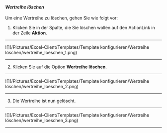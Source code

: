 #### *Wertreihe löschen*  

Um eine Wertreihe zu löschen, gehen Sie wie folgt vor:

1) Klicken Sie in der Spalte, die Sie löschen wollen auf den ActionLink in der Zeile **Aktion**.  


---
![](/Pictures/Excel-Client/Templates/Template konfigurieren/Wertreihe löschen/wertreihe_loeschen_1.png)

---

2) Klicken Sie auf die Option **Wertreihe löschen**.  

---
![](/Pictures/Excel-Client/Templates/Template konfigurieren/Wertreihe löschen/wertreihe_loeschen_2.png)

---

3) Die Wertreihe ist nun gelöscht.  

---
![](/Pictures/Excel-Client/Templates/Template konfigurieren/Wertreihe löschen/wertreihe_loeschen_3.png)

---